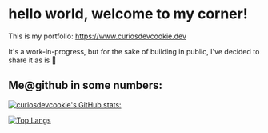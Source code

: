 # hello world, welcome to my corner!

This is my portfolio:
https://www.curiosdevcookie.dev

It's a work-in-progress, but for the sake of building in public, I've decided to share it as is 🦖


## Me@github in some numbers:

[![curiosdevcookie's GitHub stats:](https://github-readme-stats.vercel.app/api?username=curiosdevcookie&count_private=true&show_icons=true)](https://github.com/curiosdevcookie/github-readme-stats)

[![Top Langs](https://github-readme-stats.vercel.app/api/top-langs/?username=curiosdevcookie)](https://github.com/curiosdevcookie/github-readme-stats)
